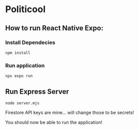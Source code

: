 # Politicool

## How to run React Native Expo:

### Install Dependecies

`npm install`

### Run application

`npx expo run`


## Run Express Server

`node server.mjs`

Firestore API keys are mine... will change those to be secrets!

You should now be able to run the application!